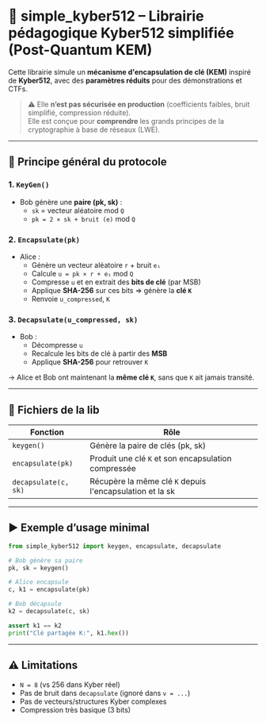 # 🧪 simple_kyber512 – Librairie pédagogique Kyber512 simplifiée (Post-Quantum KEM)

Cette librairie simule un **mécanisme d'encapsulation de clé (KEM)** inspiré de **Kyber512**, avec des **paramètres réduits** pour des démonstrations et CTFs.

> ⚠️ Elle **n’est pas sécurisée en production** (coefficients faibles, bruit simplifié, compression réduite).  
Elle est conçue pour **comprendre** les grands principes de la cryptographie à base de réseaux (LWE).

---

## 🔁 Principe général du protocole


### 1. `KeyGen()`  
- Bob génère une **paire (pk, sk)** :
  - `sk` = vecteur aléatoire mod `Q`
  - `pk = 2 × sk + bruit (e)` mod `Q`

### 2. `Encapsulate(pk)`  
- Alice :
  - Génère un vecteur aléatoire `r` + bruit `e₁`
  - Calcule `u = pk × r + e₁` mod `Q`
  - Compresse `u` et en extrait des **bits de clé** (par MSB)
  - Applique **SHA-256** sur ces bits ⇒ génère la **clé `K`**
  - Renvoie `u_compressed`, `K`

### 3. `Decapsulate(u_compressed, sk)`  
- Bob :
  - Décompresse `u`
  - Recalcule les bits de clé à partir des **MSB**
  - Applique **SHA-256** pour retrouver `K`

→ Alice et Bob ont maintenant la **même clé `K`**, sans que `K` ait jamais transité.

---

## 🧩 Fichiers de la lib

| Fonction | Rôle |
|----------|------|
| `keygen()` | Génère la paire de clés (pk, sk) |
| `encapsulate(pk)` | Produit une clé `K` et son encapsulation compressée |
| `decapsulate(c, sk)` | Récupère la même clé `K` depuis l'encapsulation et la sk |

---

## ▶️ Exemple d’usage minimal

```python
from simple_kyber512 import keygen, encapsulate, decapsulate

# Bob génère sa paire
pk, sk = keygen()

# Alice encapsule
c, k1 = encapsulate(pk)

# Bob décapsule
k2 = decapsulate(c, sk)

assert k1 == k2
print("Clé partagée K:", k1.hex())
```

---

## ⚠️ Limitations

- `N = 8` (vs 256 dans Kyber réel)
- Pas de bruit dans `decapsulate` (ignoré dans `v = ...`)
- Pas de vecteurs/structures Kyber complexes
- Compression très basique (3 bits)
